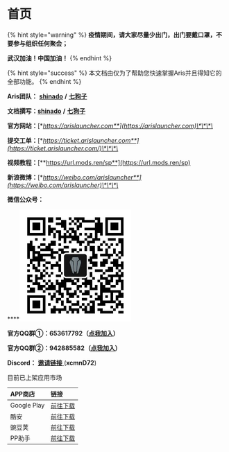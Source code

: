 # 首页

{% hint style="warning" %}
**疫情期间，请大家尽量少出门，出门要戴口罩，不要参与组织任何聚会；**

**武汉加油！中国加油！**
{% endhint %}

{% hint style="success" %}
本文档由仅为了帮助您快速掌握Aris并且得知它的全部功能。
{% endhint %}

**Aris团队：** [**shinado**](coolmarket://u/427673) **/** [**七狗子**](coolmarket://u/520656)

**文档撰写：**[**shinado**](coolmarket://u/427673) **/** [**七狗子**](coolmarket://u/520656)

**官方网站：**[**https://arislauncher.com**](https://arislauncher.com)\*\*\*\*

**提交工单：**[**https://ticket.arislauncher.com**](https://ticket.arislauncher.com/)\*\*\*\*

**视频教程：**[**https://url.mods.ren/sp**](https://url.mods.ren/sp)

**新浪微博：**[**https://weibo.com/arislauncher**](https://weibo.com/arislauncher)\*\*\*\*

**微信公众号：**

\*\*\*\*![](.gitbook/assets/qrcode_for_gh_37bcebda0080_258.jpg) 

**官方QQ群①：653617792（**[**点我加入**](https://jq.qq.com/?_wv=1027&k=5PzHEft)**）**

**官方QQ群②：942885582（**[**点我加入**](https://jq.qq.com/?_wv=1027&k=57nC2eo)**）**

**Discord：** [**邀请链接** ](https://discord.gg/xcmnD72) \(**xcmnD72**\)

目前已上架应用市场

| APP商店 | 链接 |
| :--- | :--- |
| Google Play | [前往下载](https://play.google.com/store/apps/dev?id=7675344623603565765) |
| 酷安 | [前往下载](https://arislauncher.com/download) |
| 豌豆荚 | [前往下载](https://www.wandoujia.com/apps/7423300) |
| PP助手 | [前往下载](https://www.25pp.com/android/detail_7423300/) |

